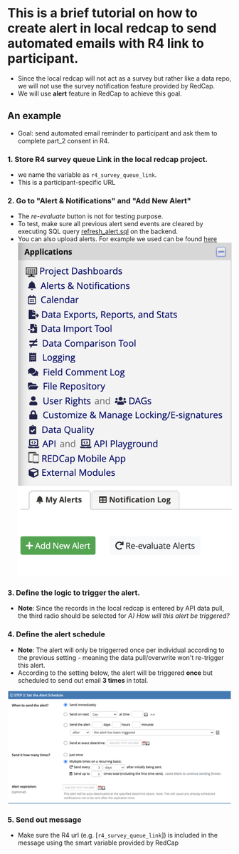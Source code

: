 # This is a brief tutorial on how to create alert in local redcap to send automated emails with R4 link to participant.

- Since the local redcap will not act as a survey but rather like a data repo, we will not use the survey notification feature provided by RedCap. 
- We will use **alert** feature in RedCap to achieve this goal.

## An example
- Goal: send automated email reminder to participant and ask them to complete part_2 consent in R4.

### 1. Store R4 survey queue Link in the local redcap project. 
- we name the variable as `r4_survey_queue_link`. 
- This is a participant-specific URL 



### 2. Go to "Alert & Notifications" and "Add New Alert"
- The *re-evaluate* button is not for testing purpose.
- To test, make sure all previous alert send events are cleared by executing SQL query [refresh_alert.sql](./refresh_alert.sql) on the backend.
- You can also upload alerts. For example we used can be found [here]()
![step 3](./alerts.png)
![step 4](./add_new_alert.png)

### 3. Define the logic to trigger the alert. 
- **Note**: Since the records in the local redcap is entered by API data pull, the third radio should be selected for *A) How will this alert be triggered?*

### 4. Define the alert schedule
- **Note**: The alert will only be triggerred once per individual according to the previous setting - meaning the data pull/overwrite won't re-trigger this alert. 
- According to the setting below, the alert will be triggered **once** but scheduled to send out email **3 times** in total.

![step 6](./set_schedule.png)

### 5. Send out message 
- Make sure the R4 url (e.g. [`r4_survey_queue_link`]) is included in the message using the smart variable provided by RedCap
